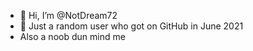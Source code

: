 - 👋 Hi, I’m @NotDream72
- 🌱 Just a random user who got on GitHub in June 2021 
- Also a noob dun mind me
